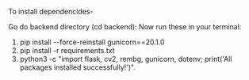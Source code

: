 To install dependencides-

Go do backend directory (cd backend):
Now run these in your terminal:
1. pip install --force-reinstall gunicorn==20.1.0
2. pip install -r requirements.txt
3. python3 -c "import flask, cv2, rembg, gunicorn, dotenv; print('All packages installed successfully!')".
   

